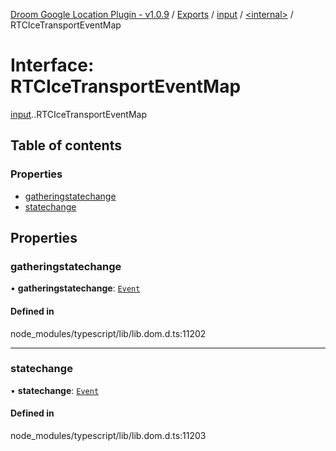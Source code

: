 [Droom Google Location Plugin - v1.0.9](../README.md) / [Exports](../modules.md) / [input](../modules/input.md) / [<internal\>](../modules/input._internal_.md) / RTCIceTransportEventMap

# Interface: RTCIceTransportEventMap

[input](../modules/input.md).[<internal>](../modules/input._internal_.md).RTCIceTransportEventMap

## Table of contents

### Properties

- [gatheringstatechange](input._internal_.RTCIceTransportEventMap.md#gatheringstatechange)
- [statechange](input._internal_.RTCIceTransportEventMap.md#statechange)

## Properties

### gatheringstatechange

• **gatheringstatechange**: [`Event`](../modules/input._internal_.md#event)

#### Defined in

node_modules/typescript/lib/lib.dom.d.ts:11202

___

### statechange

• **statechange**: [`Event`](../modules/input._internal_.md#event)

#### Defined in

node_modules/typescript/lib/lib.dom.d.ts:11203

